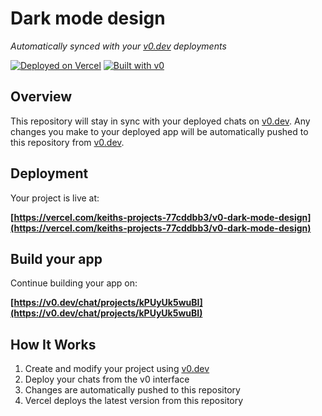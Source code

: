 # Dark mode design

*Automatically synced with your [v0.dev](https://v0.dev) deployments*

[![Deployed on Vercel](https://img.shields.io/badge/Deployed%20on-Vercel-black?style=for-the-badge&logo=vercel)](https://vercel.com/keiths-projects-77cddbb3/v0-dark-mode-design)
[![Built with v0](https://img.shields.io/badge/Built%20with-v0.dev-black?style=for-the-badge)](https://v0.dev/chat/projects/kPUyUk5wuBI)

## Overview

This repository will stay in sync with your deployed chats on [v0.dev](https://v0.dev).
Any changes you make to your deployed app will be automatically pushed to this repository from [v0.dev](https://v0.dev).

## Deployment

Your project is live at:

**[https://vercel.com/keiths-projects-77cddbb3/v0-dark-mode-design](https://vercel.com/keiths-projects-77cddbb3/v0-dark-mode-design)**

## Build your app

Continue building your app on:

**[https://v0.dev/chat/projects/kPUyUk5wuBI](https://v0.dev/chat/projects/kPUyUk5wuBI)**

## How It Works

1. Create and modify your project using [v0.dev](https://v0.dev)
2. Deploy your chats from the v0 interface
3. Changes are automatically pushed to this repository
4. Vercel deploys the latest version from this repository